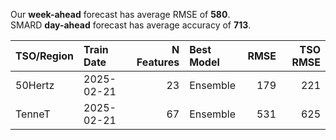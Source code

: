 
Our __week-ahead__ forecast has average RMSE of __580__.  
SMARD __day-ahead__ forecast has average accuracy of __713__. 
    
| TSO/Region   | Train Date   |   N Features | Best Model   |   RMSE |   TSO RMSE |
|:-------------|:-------------|-------------:|:-------------|-------:|-----------:|
| 50Hertz      | 2025-02-21   |           23 | Ensemble     |    179 |        221 |
| TenneT       | 2025-02-21   |           67 | Ensemble     |    531 |        625 |